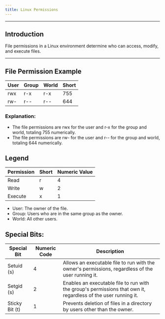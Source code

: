 ```yaml
---
title: Linux Permissions
---
```


______________________________________________________________________

## Introduction

File permissions in a Linux environment determine who can access, modify, and execute files.

______________________________________________________________________

## File Permission Example

| User | Group | World | Short |
| ---- | ----- | ----- | ----- |
| rwx  | r-x   | r-x   | 755   |
| rw-  | r--   | r--   | 644   |

### Explanation:

- The file permissions are rwx for the user and r-x for the group and world, totaling 755 numerically.
- The file permissions are rw- for the user and r-- for the group and world, totaling 644 numerically.

## Legend

| Permission | Short | Numeric Value |
| ---------- | ----- | ------------- |
| Read       | r     | 4             |
| Write      | w     | 2             |
| Execute    | x     | 1             |

- User: The owner of the file.
- Group: Users who are in the same group as the owner.
- World: All other users.

## Special Bits:

| Special Bit    | Numeric Code | Description                                                                                                    |
| -------------- | ------------ | -------------------------------------------------------------------------------------------------------------- |
| Setuid (s)     | 4            | Allows an executable file to run with the owner's permissions, regardless of the user running it.              |
| Setgid (s)     | 2            | Enables an executable file to run with the group's permissions that own it, regardless of the user running it. |
| Sticky Bit (t) | 1            | Prevents deletion of files in a directory by users other than the owner.                                       |
